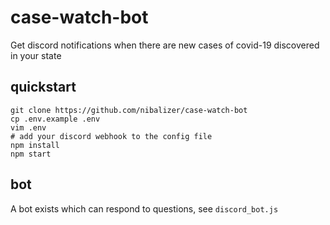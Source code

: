 # case-watch-bot

Get discord notifications when there are new cases of covid-19 discovered in your state


## quickstart

```
git clone https://github.com/nibalizer/case-watch-bot
cp .env.example .env
vim .env
# add your discord webhook to the config file
npm install 
npm start
```


## bot

A bot exists which can respond to questions, see `discord_bot.js`
